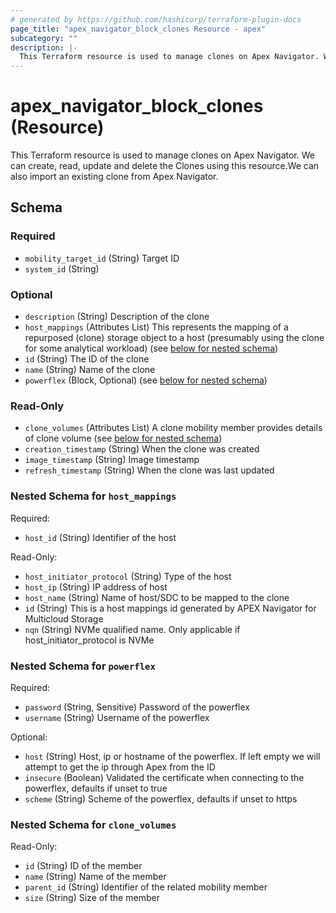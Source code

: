 ```yaml
---
# generated by https://github.com/hashicorp/terraform-plugin-docs
page_title: "apex_navigator_block_clones Resource - apex"
subcategory: ""
description: |-
  This Terraform resource is used to manage clones on Apex Navigator. We can create, read, update and delete the Clones using this resource.We can also import an existing clone from Apex Navigator.
---
```


# apex_navigator_block_clones (Resource)

This Terraform resource is used to manage clones on Apex Navigator. We can create, read, update and delete the Clones using this resource.We can also import an existing clone from Apex Navigator.



<!-- schema generated by tfplugindocs -->
## Schema

### Required

- `mobility_target_id` (String) Target ID
- `system_id` (String)

### Optional

- `description` (String) Description of the clone
- `host_mappings` (Attributes List) This represents the mapping of a repurposed (clone) storage object to a host (presumably using the clone for some analytical workload) (see [below for nested schema](#nestedatt--host_mappings))
- `id` (String) The ID of the clone
- `name` (String) Name of the clone
- `powerflex` (Block, Optional) (see [below for nested schema](#nestedblock--powerflex))

### Read-Only

- `clone_volumes` (Attributes List) A clone mobility member provides details of clone volume (see [below for nested schema](#nestedatt--clone_volumes))
- `creation_timestamp` (String) When the clone was created
- `image_timestamp` (String) Image timestamp
- `refresh_timestamp` (String) When the clone was last updated

<a id="nestedatt--host_mappings"></a>
### Nested Schema for `host_mappings`

Required:

- `host_id` (String) Identifier of the host

Read-Only:

- `host_initiator_protocol` (String) Type of the host
- `host_ip` (String) IP address of host
- `host_name` (String) Name of host/SDC to be mapped to the clone
- `id` (String) This is a host mappings id generated by APEX Navigator for Multicloud Storage
- `nqn` (String) NVMe qualified name. Only applicable if host_initiator_protocol is NVMe


<a id="nestedblock--powerflex"></a>
### Nested Schema for `powerflex`

Required:

- `password` (String, Sensitive) Password of the powerflex
- `username` (String) Username of the powerflex

Optional:

- `host` (String) Host, ip or hostname of the powerflex. If left empty we will attempt to get the ip through Apex from the ID
- `insecure` (Boolean) Validated the certificate when connecting to the powerflex, defaults if unset to true
- `scheme` (String) Scheme of the powerflex, defaults if unset to https


<a id="nestedatt--clone_volumes"></a>
### Nested Schema for `clone_volumes`

Read-Only:

- `id` (String) ID of the member
- `name` (String) Name of the member
- `parent_id` (String) Identifier of the related mobility member
- `size` (String) Size of the member
